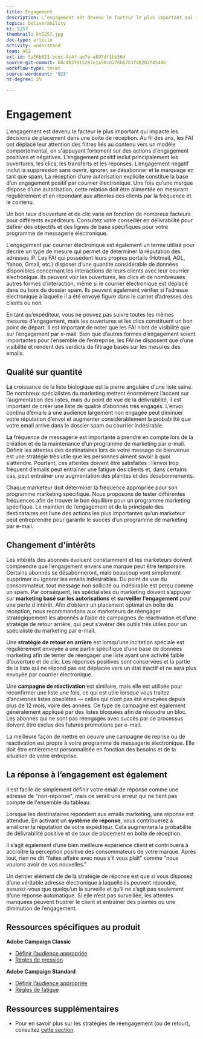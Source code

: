 ```yaml
---
title: Engagement
description: L’engagement est devenu le facteur le plus important qui impacte les décisions de placement dans une boîte de réception.
topics: Deliverability
kt: 5257
thumbnail: kt5257.jpg
doc-type: article
activity: understand
team: ACS
exl-id: 5a36b821-bcec-4c4f-ae7e-a697df1bb56d
source-git-commit: 68c403f915287e1a50cd276b67b3f48202f45446
workflow-type: tm+mt
source-wordcount: '923'
ht-degree: 2%

---
```


# Engagement

L’engagement est devenu le facteur le plus important qui impacte les décisions de placement dans une boîte de réception. Au fil des ans, les FAI ont déplacé leur attention des filtres liés au contenu vers un modèle comportemental, en s&#39;appuyant fortement sur des actions d&#39;engagement positives et négatives. L’engagement positif inclut principalement les ouvertures, les clics, les transferts et les réponses. L’engagement négatif inclut la suppression sans ouvrir, ignorer, se désabonner et le marquage en tant que spam. La réception d’une autorisation explicite constitue la base d’un engagement positif par courrier électronique. Une fois qu’une marque dispose d’une autorisation, cette relation doit être alimentée en mesurant régulièrement et en répondant aux attentes des clients par la fréquence et le contenu.

Un bon taux d’ouverture et de clic varie en fonction de nombreux facteurs pour différents expéditeurs. Consultez votre conseiller en délivrabilité pour définir des objectifs et des lignes de base spécifiques pour votre programme de messagerie électronique.

L’engagement par courrier électronique est également un terme utilisé pour décrire un type de mesure qui permet de déterminer la réputation des adresses IP. Les FAI qui possèdent leurs propres portails (Hotmail, AOL, Yahoo, Gmail, etc.) disposer d’une quantité considérable de données disponibles concernant les interactions de leurs clients avec leur courrier électronique. Ils peuvent voir les ouvertures, les clics et de nombreuses autres formes d’interaction, même si le courrier électronique est déplacé dans ou hors du dossier spam. Ils peuvent également vérifier si l’adresse électronique à laquelle il a été envoyé figure dans le carnet d’adresses des clients ou non.

En tant qu’expéditeur, vous ne pouvez pas suivre toutes les mêmes mesures d’engagement, mais les ouvertures et les clics constituent un bon point de départ. Il est important de noter que les FAI n’ont de visibilité que sur l’engagement par e-mail. Bien que d’autres formes d’engagement soient importantes pour l’ensemble de l’entreprise, les FAI ne disposent que d’une visibilité et rendent des verdicts de filtrage basés sur les mesures des emails.

## Qualité sur quantité

**La** croissance de la liste biologique est la pierre angulaire d&#39;une liste saine. De nombreux spécialistes du marketing mettent énormément l’accent sur l’augmentation des listes, mais du point de vue de la délivrabilité, il est important de créer une liste de qualité d’abonnés très engagés. L’envoi continu d’emails à une audience largement non engagée peut diminuer votre réputation d’envoi et augmenter considérablement la probabilité que votre email arrive dans le dossier spam ou courrier indésirable.

**La** fréquence de messagerie est importante à prendre en compte lors de la création et de la maintenance d’un programme de marketing par e-mail. Définir les attentes des destinataires lors de votre message de bienvenue est une stratégie très utile que les personnes aiment savoir à quoi s’attendre. Pourtant, ces attentes doivent être satisfaites : l’envoi trop fréquent d’emails peut entraîner une fatigue des clients et, dans certains cas, peut entraîner une augmentation des plaintes et des désabonnements.

Chaque marketeur doit déterminer la fréquence appropriée pour son programme marketing spécifique. Nous proposons de tester différentes fréquences afin de trouver le bon équilibre pour un programme marketing spécifique. Le maintien de l’engagement et de la principale des destinataires est l’une des actions les plus importantes qu’un marketeur peut entreprendre pour garantir le succès d’un programme de marketing par e-mail.

## Changement d&#39;intérêts

Les intérêts des abonnés évoluent constamment et les marketeurs doivent comprendre que l’engagement envers une marque peut être temporaire. Certains abonnés se désabonneront, mais beaucoup vont simplement supprimer ou ignorer les emails indésirables. Du point de vue du consommateur, tout message non sollicité ou indésirable est perçu comme un spam. Par conséquent, les spécialistes du marketing doivent s’appuyer sur **marketing basé sur les autorisations** et **surveiller l’engagement** pour une perte d’intérêt. Afin d’obtenir un placement optimal en boîte de réception, nous recommandons aux marketeurs de réengager stratégiquement les abonnés à l’aide de campagnes de réactivation et d’une stratégie de retour arrière, qui peut s’avérer des outils très utiles pour un spécialiste du marketing par e-mail.

Une **stratégie de retour en arrière** est lorsqu’une incitation spéciale est régulièrement envoyée à une partie spécifique d’une base de données marketing afin de tenter de réengager une liste ayant une activité faible d’ouverture et de clic. Les réponses positives sont conservées et la partie de la liste qui ne répond pas est déplacée vers un état inactif et ne sera plus envoyée par courrier électronique.

Une **campagne de réactivation** est similaire, mais elle est utilisée pour reconfirmer une liste une fois, ce qui est utile lorsque vous traitez d’anciennes listes obsolètes — celles qui n’ont pas été envoyées depuis plus de 12 mois, voire des années. Ce type de campagne est également généralement appliqué par des listes bloquées afin de résoudre un bloc. Les abonnés qui ne sont pas réengagés avec succès par ce processus doivent être exclus des futures promotions par e-mail.

La meilleure façon de mettre en oeuvre une campagne de reprise ou de réactivation est propre à votre programme de messagerie électronique. Elle doit être entièrement personnalisée en fonction des besoins et de la situation de votre entreprise.

## La réponse à l’engagement est également

Il est facile de simplement définir votre email de réponse comme une adresse de &quot;non-réponse&quot;, mais ce serait une erreur qui ne tient pas compte de l&#39;ensemble du tableau.

Lorsque les destinataires répondent aux emails marketing, une réponse est attendue. En activant un **système de réponse**, vous contribuerez à améliorer la réputation de votre expéditeur. Cela augmentera la probabilité de délivrabilité positive et de taux de placement en boîte de réception.

Il s’agit également d’une bien meilleure expérience client et contribuera à accroître la perception positive des consommateurs de votre marque. Après tout, rien ne dit &quot;faites affaire avec nous s&#39;il vous plaît&quot; comme &quot;nous voulons avoir de vos nouvelles.&quot;

Un dernier élément clé de la stratégie de réponse est que si vous disposez d’une véritable adresse électronique à laquelle ils peuvent répondre, assurez-vous que quelqu’un la surveille et qu’il ne s’agit pas seulement d’une réponse automatique. Si elle n’est pas surveillée, les attentes manquées peuvent frustrer le client et entraîner des plaintes ou une diminution de l’engagement.

## Ressources spécifiques au produit

**Adobe Campaign Classic**

* [Définir l’audience appropriée](https://experienceleague.adobe.com/docs/campaign-standard/using/communication-channels/delivery-bestpractices/define-the-right-audience.html#communication-channels)
* [Règles de pression](https://experienceleague.adobe.com/docs/campaign-classic/using/orchestrating-campaigns/campaign-optimization/pressure-rules.html)

**Adobe Campaign Standard**

* [Définir l’audience appropriée](https://experienceleague.adobe.com/docs/campaign-standard/using/communication-channels/delivery-bestpractices/define-the-right-audience.html)
* [Règles de fatigue](https://experienceleague.adobe.com/docs/campaign-standard/using/testing-and-sending/working-with-typology-rules/fatigue-rules.html)

## Ressources supplémentaires

* Pour en savoir plus sur les stratégies de réengagement (ou de retour), consultez [cette section](/help/additional-resources/re-engagement.md).
